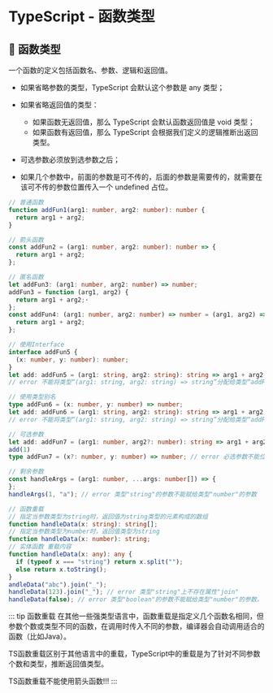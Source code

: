 # TypeScript - 函数类型

## 📄 函数类型
一个函数的定义包括函数名、参数、逻辑和返回值。

- 如果省略参数的类型，TypeScript 会默认这个参数是 any 类型；
- 如果省略返回值的类型：
  - 如果函数无返回值，那么 TypeScript 会默认函数返回值是 void 类型；
  - 如果函数有返回值，那么 TypeScript 会根据我们定义的逻辑推断出返回类型。

- 可选参数必须放到选参数之后；
- 如果几个参数中，前面的参数是可不传的，后面的参数是需要传的，就需要在该可不传的参数位置传入一个 undefined 占位。
``` ts
// 普通函数
function addFun1(arg1: number, arg2: number): number {
  return arg1 + arg2;
}

// 箭头函数
const addFun2 = (arg1: number, arg2: number): number => {
  return arg1 + arg2;
};

// 匿名函数
let addFun3: (arg1: number, arg2: number) => number;
addFun3 = function (arg1, arg2) {
  return arg1 + arg2;·
};
const addFun4: (arg1: number, arg2: number) => number = (arg1, arg2) => {
  return arg1 + arg2;
};

// 使用Interface
interface addFun5 {
  (x: number, y: number): number;
}
let add: addFun5 = (arg1: string, arg2: string): string => arg1 + arg2;
// error 不能将类型“(arg1: string, arg2: string) => string”分配给类型“addFun5”

// 使用类型别名
type addFun6 = (x: number, y: number) => number;
let add: addFun6 = (arg1: string, arg2: string): string => arg1 + arg2;
// error 不能将类型“(arg1: string, arg2: string) => string”分配给类型“addFun6”

// 可选参数
let add: addFun7 = (arg1: number, arg2?: number): string => arg1 + arg2;
add(1)
type addFun7 = (x?: number, y: number) => number; // error 必选参数不能位于可选参数后。

// 剩余参数
const handleArgs = (arg1: number, ...args: number[]) => {
};
handleArgs(1, "a"); // error 类型"string"的参数不能赋给类型"number"的参数

// 函数重载
// 指定当参数类型为string时，返回值为string类型的元素构成的数组
function handleData(x: string): string[];
// 指定当参数类型为number时，返回值类型为string
function handleData(x: number): string;
// 实体函数 重载内容
function handleData(x: any): any {
  if (typeof x === "string") return x.split("");
  else return x.toString();
}
andleData("abc").join("_");
handleData(123).join("_"); // error 类型"string"上不存在属性"join"
handleData(false); // error 类型"boolean"的参数不能赋给类型"number"的参数。
```

::: tip 函数重载
在其他一些强类型语言中，函数重载是指定义几个函数名相同，但参数个数或类型不同的函数，在调用时传入不同的参数，编译器会自动调用适合的函数（比如Java）。

TS函数重载区别于其他语言中的重载，TypeScript中的重载是为了针对不同参数个数和类型，推断返回值类型。

TS函数重载不能使用箭头函数!!!
:::
